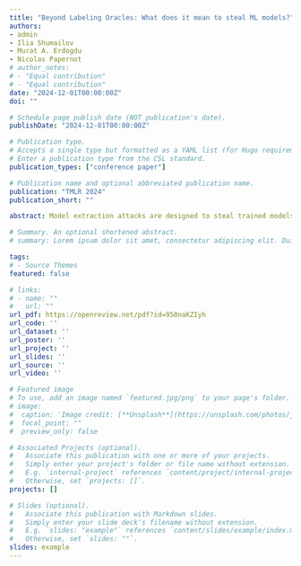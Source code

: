 ```yaml
---
title: "Beyond Labeling Oracles: What does it mean to steal ML models?"
authors:
- admin
- Ilia Shumailov
- Murat A. Erdogdu
- Nicolas Papernot
# author_notes:
# - "Equal contribution"
# - "Equal contribution"
date: "2024-12-01T00:00:00Z"
doi: ""

# Schedule page publish date (NOT publication's date).
publishDate: "2024-12-01T00:00:00Z"

# Publication type.
# Accepts a single type but formatted as a YAML list (for Hugo requirements).
# Enter a publication type from the CSL standard.
publication_types: ["conference paper"]

# Publication name and optional abbreviated publication name.
publication: "TMLR 2024"
publication_short: ""

abstract: Model extraction attacks are designed to steal trained models with only query access, as is often provided through APIs that ML-as-a-Service providers offer. Machine Learning (ML) models are expensive to train, in part because data is hard to obtain, and a primary incentive for model extraction is to acquire a model while incurring less cost than training from scratch. Literature on model extraction commonly claims or presumes that the attacker is able to save on both data acquisition and labeling costs. We thoroughly evaluate this assumption and find that the attacker often does not. This is because current attacks implicitly rely on the adversary being able to sample from the victim model's data distribution. We thoroughly research factors influencing the success of model extraction. We discover that prior knowledge of the attacker, i.e., access to in-distribution data, dominates other factors like the attack policy the adversary follows to choose which queries to make to the victim model API. Our findings urge the community to redefine the adversarial goals of ME attacks as current evaluation methods misinterpret the ME performance. 

# Summary. An optional shortened abstract.
# summary: Lorem ipsum dolor sit amet, consectetur adipiscing elit. Duis posuere tellus ac convallis placerat. Proin tincidunt magna sed ex sollicitudin condimentum.

tags:
# - Source Themes
featured: false

# links:
# - name: ""
#   url: ""
url_pdf: https://openreview.net/pdf?id=950naKZIyh
url_code: ''
url_dataset: ''
url_poster: ''
url_project: ''
url_slides: ''
url_source: ''
url_video: ''

# Featured image
# To use, add an image named `featured.jpg/png` to your page's folder. 
# image:
#  caption: 'Image credit: [**Unsplash**](https://unsplash.com/photos/jdD8gXaTZsc)'
#  focal_point: ""
#  preview_only: false

# Associated Projects (optional).
#   Associate this publication with one or more of your projects.
#   Simply enter your project's folder or file name without extension.
#   E.g. `internal-project` references `content/project/internal-project/index.md`.
#   Otherwise, set `projects: []`.
projects: []

# Slides (optional).
#   Associate this publication with Markdown slides.
#   Simply enter your slide deck's filename without extension.
#   E.g. `slides: "example"` references `content/slides/example/index.md`.
#   Otherwise, set `slides: ""`.
slides: example
---
```


